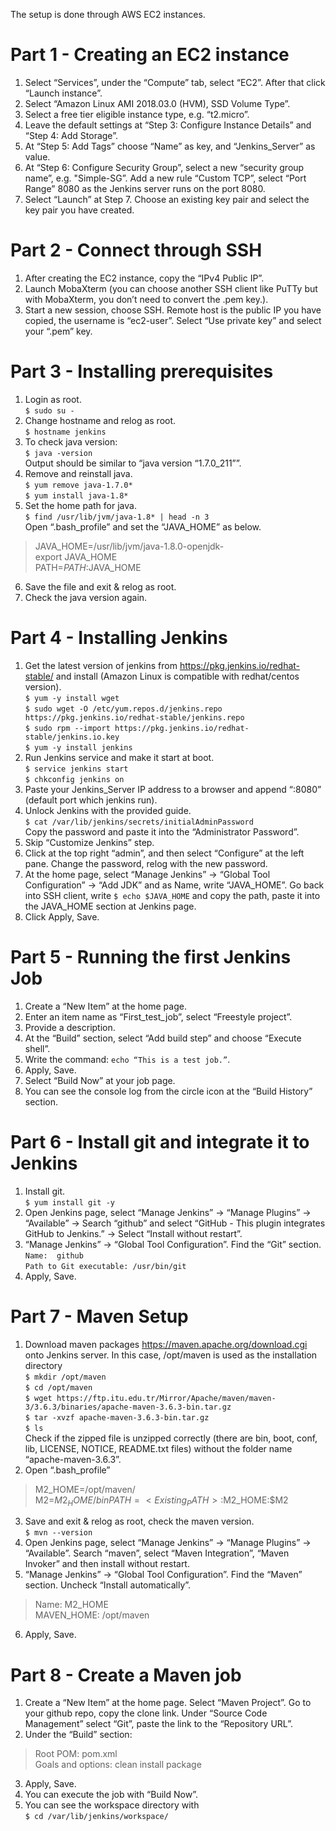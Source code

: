 The setup is done through AWS EC2 instances.  
# Part 1 - Creating an EC2 instance  
1. Select “Services”, under the “Compute” tab, select “EC2”. After that click “Launch instance”.
2. Select “Amazon Linux AMI 2018.03.0 (HVM), SSD Volume Type”.
3. Select a free tier eligible instance type, e.g. “t2.micro”.
4. Leave the default settings at “Step 3: Configure Instance Details” and “Step 4: Add Storage”.
5. At “Step 5: Add Tags” choose “Name” as key, and “Jenkins_Server” as value.
6. At “Step 6: Configure Security Group”, select a new “security group name”, e.g. "Simple-SG”. Add a new rule “Custom TCP”, select “Port Range” 8080 as the Jenkins server runs on the port 8080.
7. Select “Launch” at Step 7. Choose an existing key pair and select the key pair you have created.

# Part 2 - Connect through SSH
1. After creating the EC2 instance, copy the “IPv4 Public IP”.
2. Launch MobaXterm (you can choose another SSH client like PuTTy but with MobaXterm, you don’t need to convert the .pem key.).
3. Start a new session, choose SSH. Remote host is the public IP you have copied, the username is “ec2-user”. Select “Use private key” and select your “.pem” key.

# Part 3 - Installing prerequisites  
1. Login as root.  
`$ sudo su -`  
2. Change hostname and relog as root.  
`$ hostname jenkins`  
3. To check java version:  
`$ java -version`  
Output should be similar to “java version “1.7.0_211””.  
4. Remove and reinstall java.  
`$ yum remove java-1.7.0*`  
`$ yum install java-1.8*`
5. Set the home path for java.  
`$ find /usr/lib/jvm/java-1.8* | head -n 3`  
Open “.bash_profile” and set the “JAVA_HOME” as below.  
> JAVA_HOME=/usr/lib/jvm/java-1.8.0-openjdk-<Java version which seen in the above output>  
> export JAVA_HOME  
> PATH=$PATH:$JAVA_HOME  

6. Save the file and exit & relog as root.  
7. Check the java version again.  

# Part 4 - Installing Jenkins  
1. Get the latest version of jenkins from https://pkg.jenkins.io/redhat-stable/ and install (Amazon Linux is compatible with redhat/centos version).  
`$ yum -y install wget`  
`$ sudo wget -O /etc/yum.repos.d/jenkins.repo https://pkg.jenkins.io/redhat-stable/jenkins.repo`  
`$ sudo rpm --import https://pkg.jenkins.io/redhat-stable/jenkins.io.key`  
`$ yum -y install jenkins`  
2. Run Jenkins service and make it start at boot.  
`$ service jenkins start`  
`$ chkconfig jenkins on`  
3. Paste your Jenkins_Server IP address to a browser and append “:8080” (default port which jenkins run).  
4. Unlock Jenkins with the provided guide.  
`$ cat /var/lib/jenkins/secrets/initialAdminPassword`  
Copy the password and paste it into the “Administrator Password”.  
5. Skip “Customize Jenkins” step.  
6. Click at the top right “admin”, and then select “Configure” at the left pane. Change the password, relog with the new password.  
7. At the home page, select “Manage Jenkins” → “Global Tool Configuration” → “Add JDK” and as Name, write “JAVA_HOME”. Go back into SSH client, write `$ echo $JAVA_HOME` and copy the path, paste it into the JAVA_HOME section at Jenkins page.  
8. Click Apply, Save.  

# Part 5 - Running the first Jenkins Job  
1. Create a “New Item” at the home page.  
2. Enter an item name as “First_test_job”, select “Freestyle project”.  
3. Provide a description.  
4. At the “Build” section, select “Add build step” and choose “Execute shell”.  
5. Write the command: `echo “This is a test job.”`.  
6. Apply, Save.  
7. Select “Build Now” at your job page.  
8. You can see the console log from the circle icon at the “Build History” section.  

# Part 6 - Install git and integrate it to Jenkins  
1. Install git.  
`$ yum install git -y`  
2. Open Jenkins page, select “Manage Jenkins” → “Manage Plugins” → “Available” → Search “github” and select “GitHub - This plugin integrates GitHub to Jenkins.” → Select “Install without restart”.  
3. “Manage Jenkins” → “Global Tool Configuration”. Find the “Git” section.  
`Name:	github`  
`Path to Git executable: /usr/bin/git`  
4. Apply, Save.  

# Part 7 - Maven Setup  
1. Download maven packages https://maven.apache.org/download.cgi onto Jenkins server. In this case, /opt/maven is used as the installation directory  
`$ mkdir /opt/maven`  
`$ cd /opt/maven`  
`$ wget https://ftp.itu.edu.tr/Mirror/Apache/maven/maven-3/3.6.3/binaries/apache-maven-3.6.3-bin.tar.gz`  
`$ tar -xvzf apache-maven-3.6.3-bin.tar.gz`  
`$ ls`  
Check if the zipped file is unzipped correctly (there are bin, boot, conf, lib, LICENSE, NOTICE, README.txt files) without the folder name “apache-maven-3.6.3”.  
2. Open “.bash_profile”  
> M2_HOME=/opt/maven/  
> M2=$M2_HOME/bin  
> PATH=<Existing_PATH>:$M2_HOME:$M2  

3. Save and exit & relog as root, check the maven version.  
`$ mvn --version`  
4. Open Jenkins page, select “Manage Jenkins” → “Manage Plugins” → “Available”. Search “maven”, select “Maven Integration”, “Maven Invoker” and then install without restart.  
5. “Manage Jenkins” → “Global Tool Configuration”. Find the “Maven” section. Uncheck “Install automatically”.  
> Name: M2_HOME  
> MAVEN_HOME: /opt/maven  

6. Apply, Save.  

# Part 8 - Create a Maven job  
1. Create a “New Item” at the home page. Select “Maven Project”. Go to your github repo, copy the clone link. Under “Source Code Management” select “Git”, paste the link to the “Repository URL”.  
2. Under the “Build” section:  
> Root POM: pom.xml  
> Goals and options: clean install package  

3. Apply, Save.  
4. You can execute the job with “Build Now”.  
5. You can see the workspace directory with  
`$ cd /var/lib/jenkins/workspace/`  
